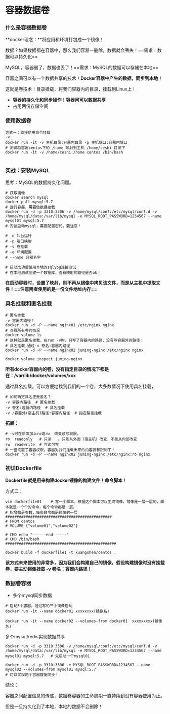 # 容器数据卷

### 什么是容器数据卷

**docker理念：**将应用和环境打包成一个镜像！

数据？如果数据都在容器中，那么我们容器一删除，数据就会丢失！==需求：数据可以持久化==

MySQL，容器删了，数据也丢了！==需求：MySQL的数据可以存储在本地==

容器之间可以有一个数据共享的技术！**Docker容器中产生的数据，同步到本地！**

这就是卷技术！目录挂载，将我们容器内的目录，挂载到Linux上！

- **容器的持久化和同步操作！容器间可以数据共享**
- 占用两份存储空间

### 使用数据卷

```shell
方式一：直接使用命令挂载
-v
docker run -it -v 主机目录:容器内目录 -p 主机端口:容器内端口
# 测试将容器centos下的 /home 映射到主机 /home/ceshi 目录下
docker run -it -v /home/ceshi:/home centos /bin/bash


```

### 实战：安装MySQL

思考：MySQL的数据持久化问题。

```shell
# 获取镜像
docker search mysql
docker pull mysql:5.7
# 运行容器，需要做数据挂载
docker run -d -p 3310:3306 -v /home/mysql/conf:/etc/mysql/conf.d -v /home/mysql/data:/var/lib/mysql -e MYSQL_ROOT_PASSWORD=1234567 --name mysql01 mysql:5.7
# 安装启动mysql，需要配置密码，要注意！

# -d 后台运行
# -p 端口映射
# -v 卷挂载
# -e 环境配置
# --name 容器名字

# 启动成功后使用本地的sqlyog连接测试
# 在本地测试创建一个数据库，查看映射的路径是否ok！
```

**在启动容器时，设置了映射，则不再从镜像中拷贝该文件，而是从主机中提取文件！==注意两者使用的是一份文件地址内存==**

### 具名挂载和匿名挂载

```shell
# 匿名挂载
-v 容器内路径！
docker run -d -P --name nginx01 /etc/nginx nginx
# 查看所有卷的情况
docker volume ls
# 这种就是匿名挂载，在run -v时，只写了容器内的路径，没有写容器外的路径！
# 具名挂载,通过-v 卷名:容器内路径
docker run -d -P --name nginx02 juming-nginx:/etc/nginx nginx

docker volume inspect juming-nginx
```

**所有docker容器内的卷，没有指定目录的情况下都是在：/var/lib/docker/volumes/xxx**

通过具名挂载，可以方便地找到我们的一个卷，大多数情况下使用具名挂载，

```shell
# 如何确定具名还是匿名？
-v 容器内路径  # 匿名挂载
-v 卷名:容器内路径  # 具名挂载
-v /容器外(宿主机)路径:容器内路径  # 指定路径挂载
```

**拓展：**

``` shell
# -v时在后面加上ro或rw  改变读写权限。
ro  readonly   # 只读   。只能从外面（宿主机）改变，不能从内部改变
rw  readwrite  # 可读可写
# 一旦设置了容器权限，容器对我们挂载出来的内容就有限制了！
docker run -d -P --name nginx02 juming-nginx:/etc/nginx:ro nginx
```



### 初识Dockerfile

**Dockerfile就是用来构建docker镜像的构建文件！命令脚本！**

方式二：

```shell
vim dockerfile01    # 写一个脚本，根据这个脚本可以生成镜像，镜像是一层一层的，脚本就是一个个的命令，每个命令都是一层。
# 指令都是参数，每条命令都是镜像的一层
###############################################
# FROM centos
# VOLUME {"volume01","volume02"}

# CMD echo "------end------"
# CMD /bin/bash
#################################################

docker build -f dockerfile1 -t kuangshen/centos .

```

**该方式未来使用的非常多，因为我们会构建自己的镜像，假设构建镜像时没有挂载卷，要主动镜像挂载 -v 卷名：容器内路径！**



### 数据卷容器

- 多个mysql同步数据

```shell
# 启动3个容器，通过写的三个镜像启动
docker run -it --name docker01 xxxxxxxx(镜像名)

docker run -it --name docker02 --volumes-from docker01  xxxxxxxxx(镜像名)

```

多个mysql/redis实现数据共享

```shell
docker run -d -p 3310:3306 -v /home/mysql/conf:/etc/mysql/conf.d -v /home/mysql/data:/var/lib/mysql -e MYSQL_ROOT_PASSWORD=1234567 --name mysql01 mysql:5.7   # 先启动一个mysql01

docker run -d -p 3310:3306 -e MYSQL_ROOT_PASSWORD=1234567 --name mysql02 --volumes-from mysql01 mysql:5.7 
# 可以实现两个容器数据同步！
```

结论：

容器之间配置信息的传递，数据卷容器的生命周期一直持续到没有容器使用为止。

但是一旦持久化到了本地，本地的数据不会删除！



























